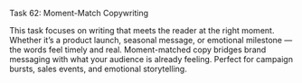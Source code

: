 Task 62: Moment-Match Copywriting

This task focuses on writing that meets the reader at the right moment. Whether it’s a product launch, seasonal message, or emotional milestone — the words feel timely and real. Moment-matched copy bridges brand messaging with what your audience is already feeling. Perfect for campaign bursts, sales events, and emotional storytelling.
